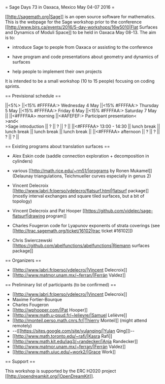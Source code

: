 = Sage Days 73 in Oaxaca, Mexico May 04-07 2016 =

[[http://sagemath.org|Sage]] is an open source software for mathematics. This is the webpage for the Sage workshop prior to the conference [[http://www.birs.ca/events/2016/5-day-workshops/16w5010|Flat Surfaces and Dynamics of Moduli Space]] to be held in Oaxaca May 08-13. The aim is to:

 * introduce Sage to people from Oaxaca or assisting to the conference

 * have program and code presentations about geometry and dynamics of surfaces

 * help people to implement their own projects

It is intended to be a small workshop (10 to 15 people) focusing on coding sprints.

== Previsional schedule ==

||<5%>                    ||<15% #FFFFAA:> Wednesday 4 May ||<15%  #FFFFAA:> Thursday 5 May ||<15%  #FFFFAA:> Friday 6 May ||<15%  #FFFFAA:> Saturday 7 May ||
||<#FFFFAA> morning       ||<#AFEFEF:> Participant presentation<<BR>>and<<BR>>Sage introduction   ||  ?                            ||  ?                          || ?                             ||
||<#FFFFAA> 13:00 - 14:30 || lunch break                   || lunch break                   || lunch break                 || lunch break                   ||
||<#FFFFAA> afternoon     || ?                             || ?                             || ?                           || ?                             ||

== Existing programs about translation surfaces ==

 * Alex Eskin code (saddle connection exploration + decomposition in cylinders)

 * various [[http://math.rice.edu/~rm51/|programs by Ronen Mukamel]] (Delaunay triangulations, Teichmueller curves especially in genus 2)

 * Vincent Delecroix [[http://www.labri.fr/perso/vdelecro/flatsurf.html|flatsurf package]] (mostly interval exchanges and square tiled surfaces, but a bit of topology)

 * Vincent Delecroix and Pat Hooper [[https://github.com/videlec/sage-flatsurf|drawing program]]

 * Charles Fougeron code for Lyapunov exponents of strata coverings (see [[http://trac.sagemath.org/ticket/16102|trac ticket #16102]])

 * Chris Swierczewski [[https://github.com/abelfunctions/abelfunctions|Riemann surfaces package]]

== Organizers ==

 * [[http://www.labri.fr/perso/vdelecro/|Vincent Delecroix]]
 * [[http://www.matmor.unam.mx/~ferran/|Ferrán Valdez]]

== Preliminary list of participants (to be confirmed) ==

 * [[http://www.labri.fr/perso/vdelecro/|Vincent Delecroix]]
 * Maxime Fortier-Bourque
 * Charles Fougeron
 * [[http://wphooper.com/|Pat Hooper]]
 * [[http://www.math.u-psud.fr/~lelievre/|Samuel Lelièvre]]
 * [[http://monteil.perso.math.cnrs.fr/|Thierry Monteil]] (might attend remotely)
 * --([[https://sites.google.com/site/yulanqing/|Yulan Qing]])--
 * [[http://www.math.toronto.edu/~rafi/|Kasra Rafi]]
 * [[http://www.math.kit.edu/iag3/~randecker/|Anja Randecker]]
 * [[http://www.matmor.unam.mx/~ferran/|Ferrán Valdez]]
 * [[http://www.math.uiuc.edu/~work2/|Grace Work]]

== Support ==

This workshop is supported by the ERC H2020 project [[http://opendreamkit.org/|OpenDreamKit]].
